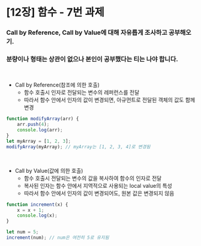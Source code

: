 [12장] 함수 - 7번 과제
======================
### **Call by Reference, Call by Value**에 대해 자유롭게 조사하고 공부해오기.

### 분량이나 형태는 상관이 없으나 **본인이 공부했다는 티**는 나야 합니다.

<br>

- Call by Reference(참조에 의한 호출)
    - 함수 호출시 인자로 전달되는 변수의 레퍼런스를 전달
    - 따라서 함수 안에서 인자의 값이 변경되면, 아규먼트로 전달된 객체의 값도 함께 변경

```JavaScript
function modifyArray(arr) {
    arr.push(4);
    console.log(arr);
}
let myArray = [1, 2, 3];
modifyArray(myArray); // myArray는 [1, 2, 3, 4]로 변경됨
```

<br>

- Call by Value(값에 의한 호출)
    - 함수 호출시 전달되는 변수의 값을 복사하여 함수의 인자로 전달
    - 복사된 인자는 함수 안에서 지역적으로 사용되는 local value의 특성
    - 따라서 함수 안에서 인자의 값이 변경되어도, 원본 값은 변경되지 않음

```JavaScript
function increment(x) {
    x = x + 1;
    console.log(x);
}

let num = 5;
increment(num); // num은 여전히 5로 유지됨
```